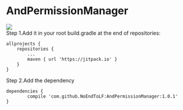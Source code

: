 # AndPermissionManager
[![](https://jitpack.io/v/NoEndToLF/AndPermissionManager.svg)](https://jitpack.io/#NoEndToLF/AndPermissionManager)  
Step 1.Add it in your root build.gradle at the end of repositories:

	allprojects {
		repositories {
			...
			maven { url 'https://jitpack.io' }
		}
	}
Step 2.Add the dependency

	dependencies {
	        compile 'com.github.NoEndToLF:AndPermissionManager:1.0.1'
	}